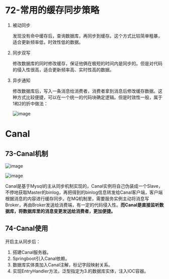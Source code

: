 # 72-常用的缓存同步策略

1. 被动同步

   发现没有命中缓存后，查询数据库，再同步到缓存。这个方式比较简单粗暴，适合更新频率低，时效性低的数据。

2. 同步双写

   修改数据库的同时修改缓存，保证他俩在极短的时间内是同步的。但是对代码的侵入性很高，适合更新频率高、实时性高的数据。

3. 异步通知

   修改数据库后，写入一条消息给消费者，消费者拿到消息后修改缓存数据。这种方式比较便捷，可以在一个统一的代码块确定逻辑。但是时效性一般，属于1和2的折中做法：

   ![image](https://user-images.githubusercontent.com/48977889/173282196-dcdeafff-e823-4b13-9cdc-2584349d0514.png)

# Canal

## 73-Canal机制

![image](https://user-images.githubusercontent.com/48977889/173282402-40fbd968-3e44-4926-a8bb-a4cfd875c929.png)

![image](https://user-images.githubusercontent.com/48977889/173282441-93462d03-034b-4116-b186-dec8f31edfb0.png)

Canal是基于Mysql的主从同步机制实现的，Canal实例将自己伪装成一个Slave，不停地获取Master的binlog，再把得到的binlog信息转发给Canal客户端，客户端根据消息的内容进行缓存同步。在MQ机制里，需要服务实例主动将消息写Broker，再由Broker发送给消费端，有一定的代码侵入性。**而Canal是直接监听数据库，将数据库里的消息变更发送给消费者，更加便捷。**

## 74-Canal使用

开启主从同步后：

1. 搭建Canal服务器。
2. Springboot引入Canal依赖。
3. 数据库实体类加入Canal注解，标记字段映射关系。
4. 实现EntryHandler方法，泛型指定为3.的数据库实体，注入IOC容器。